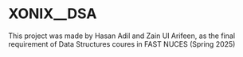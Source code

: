 # XONIX__DSA
This project was made by Hasan Adil and Zain Ul Arifeen, as the final requirement of Data Structures coures in FAST NUCES (Spring 2025)
